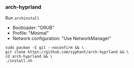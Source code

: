 ### arch-hyprland

Run `archinstall`
- Bootloader: "GRUB"
- Profile: "Minimal"
- Network configuration: "Use NetworkManager"

```
sudo pacman -S git --noconfirm && \
git clone https://github.com/syphant/arch-hyprland && \
cd arch-hyprland && \
./install.sh
```
